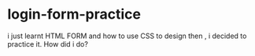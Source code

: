 # login-form-practice
i just learnt HTML FORM and how to use CSS to design then , i decided to practice it. How did i do?
